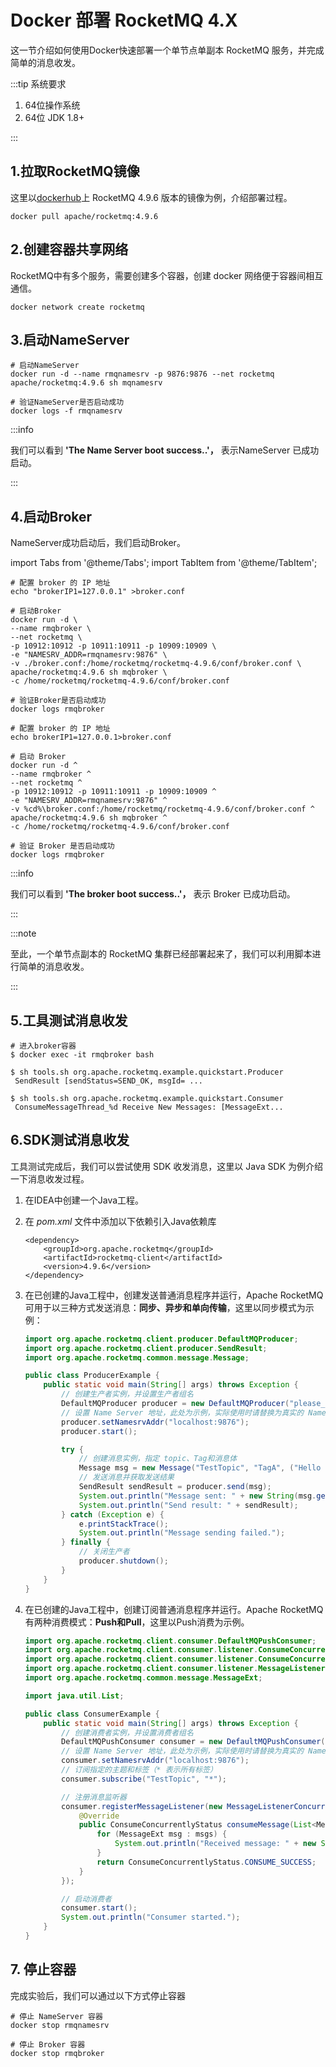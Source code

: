 # Docker 部署 RocketMQ 4.X

这一节介绍如何使用Docker快速部署一个单节点单副本 RocketMQ 服务，并完成简单的消息收发。

:::tip 系统要求

1. 64位操作系统
2. 64位 JDK 1.8+

:::



## 1.拉取RocketMQ镜像

这里以[dockerhub](https://hub.docker.com/r/apache/rocketmq/tags)上 RocketMQ 4.9.6 版本的镜像为例，介绍部署过程。

```shell
docker pull apache/rocketmq:4.9.6
```

## 2.创建容器共享网络

RocketMQ中有多个服务，需要创建多个容器，创建 docker 网络便于容器间相互通信。

```shell
docker network create rocketmq
```

## 3.启动NameServer

```shell
# 启动NameServer
docker run -d --name rmqnamesrv -p 9876:9876 --net rocketmq apache/rocketmq:4.9.6 sh mqnamesrv

# 验证NameServer是否启动成功
docker logs -f rmqnamesrv
```

:::info

我们可以看到 **'The Name Server boot success..'，** 表示NameServer 已成功启动。

:::

## 4.启动Broker

NameServer成功启动后，我们启动Broker。


import Tabs from '@theme/Tabs';
import TabItem from '@theme/TabItem';

<Tabs>
<TabItem value="Linux" label="Linux" default >

```code
# 配置 broker 的 IP 地址
echo "brokerIP1=127.0.0.1" >broker.conf

# 启动Broker
docker run -d \
--name rmqbroker \
--net rocketmq \
-p 10912:10912 -p 10911:10911 -p 10909:10909 \
-e "NAMESRV_ADDR=rmqnamesrv:9876" \
-v ./broker.conf:/home/rocketmq/rocketmq-4.9.6/conf/broker.conf \
apache/rocketmq:4.9.6 sh mqbroker \
-c /home/rocketmq/rocketmq-4.9.6/conf/broker.conf

# 验证Broker是否启动成功
docker logs rmqbroker
```
</TabItem>
<TabItem value="Windows" label="Windows">

```code
# 配置 broker 的 IP 地址
echo brokerIP1=127.0.0.1>broker.conf

# 启动 Broker
docker run -d ^
--name rmqbroker ^
--net rocketmq ^
-p 10912:10912 -p 10911:10911 -p 10909:10909 ^
-e "NAMESRV_ADDR=rmqnamesrv:9876" ^
-v %cd%\broker.conf:/home/rocketmq/rocketmq-4.9.6/conf/broker.conf ^
apache/rocketmq:4.9.6 sh mqbroker ^
-c /home/rocketmq/rocketmq-4.9.6/conf/broker.conf

# 验证 Broker 是否启动成功
docker logs rmqbroker
```

</TabItem>

</Tabs>




:::info

我们可以看到 **'The broker boot success..'，** 表示 Broker 已成功启动。

:::

:::note

至此，一个单节点副本的 RocketMQ 集群已经部署起来了，我们可以利用脚本进行简单的消息收发。

:::

## 5.工具测试消息收发

```shell
# 进入broker容器
$ docker exec -it rmqbroker bash

$ sh tools.sh org.apache.rocketmq.example.quickstart.Producer
 SendResult [sendStatus=SEND_OK, msgId= ...

$ sh tools.sh org.apache.rocketmq.example.quickstart.Consumer
 ConsumeMessageThread_%d Receive New Messages: [MessageExt...
```



## 6.SDK测试消息收发

工具测试完成后，我们可以尝试使用 SDK 收发消息，这里以 Java SDK 为例介绍一下消息收发过程。

1. 在IDEA中创建一个Java工程。

2. 在 *pom.xml* 文件中添加以下依赖引入Java依赖库

   ```
   <dependency>
       <groupId>org.apache.rocketmq</groupId>
       <artifactId>rocketmq-client</artifactId>
       <version>4.9.6</version>
   </dependency>
   ```

3. 在已创建的Java工程中，创建发送普通消息程序并运行，Apache RocketMQ可用于以三种方式发送消息：**同步、异步和单向传输**，这里以同步模式为示例：

   ```java
   import org.apache.rocketmq.client.producer.DefaultMQProducer;
   import org.apache.rocketmq.client.producer.SendResult;
   import org.apache.rocketmq.common.message.Message;
   
   public class ProducerExample {
       public static void main(String[] args) throws Exception {
           // 创建生产者实例，并设置生产者组名
           DefaultMQProducer producer = new DefaultMQProducer("please_rename_unique_group_name");
           // 设置 Name Server 地址，此处为示例，实际使用时请替换为真实的 Name Server 地址
           producer.setNamesrvAddr("localhost:9876");
           producer.start();
   
           try {
               // 创建消息实例，指定 topic、Tag和消息体
               Message msg = new Message("TestTopic", "TagA", ("Hello RocketMQ").getBytes());
               // 发送消息并获取发送结果
               SendResult sendResult = producer.send(msg);
               System.out.println("Message sent: " + new String(msg.getBody()));
               System.out.println("Send result: " + sendResult);
           } catch (Exception e) {
               e.printStackTrace();
               System.out.println("Message sending failed.");
           } finally {
               // 关闭生产者
               producer.shutdown();
           }
       }
   }
   ```

4. 在已创建的Java工程中，创建订阅普通消息程序并运行。Apache RocketMQ 有两种消费模式：**Push和Pull**，这里以Push消费为示例。

   ```java
   import org.apache.rocketmq.client.consumer.DefaultMQPushConsumer;
   import org.apache.rocketmq.client.consumer.listener.ConsumeConcurrentlyContext;
   import org.apache.rocketmq.client.consumer.listener.ConsumeConcurrentlyStatus;
   import org.apache.rocketmq.client.consumer.listener.MessageListenerConcurrently;
   import org.apache.rocketmq.common.message.MessageExt;
   
   import java.util.List;
   
   public class ConsumerExample {
       public static void main(String[] args) throws Exception {
           // 创建消费者实例，并设置消费者组名
           DefaultMQPushConsumer consumer = new DefaultMQPushConsumer("please_rename_unique_group_name");
           // 设置 Name Server 地址，此处为示例，实际使用时请替换为真实的 Name Server 地址
           consumer.setNamesrvAddr("localhost:9876");
           // 订阅指定的主题和标签（* 表示所有标签）
           consumer.subscribe("TestTopic", "*");
   
           // 注册消息监听器
           consumer.registerMessageListener(new MessageListenerConcurrently() {
               @Override
               public ConsumeConcurrentlyStatus consumeMessage(List<MessageExt> msgs, ConsumeConcurrentlyContext context) {
                   for (MessageExt msg : msgs) {
                       System.out.println("Received message: " + new String(msg.getBody()));
                   }
                   return ConsumeConcurrentlyStatus.CONSUME_SUCCESS;
               }
           });
   
           // 启动消费者
           consumer.start();
           System.out.println("Consumer started.");
       }
   }
   ```


## 7. 停止容器
完成实验后，我们可以通过以下方式停止容器
```shell
# 停止 NameServer 容器
docker stop rmqnamesrv

# 停止 Broker 容器
docker stop rmqbroker
```

 
